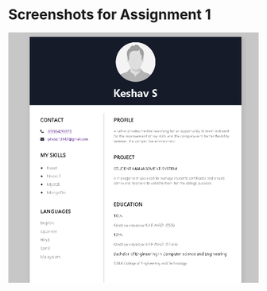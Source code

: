 # Screenshots for Assignment 1

![Alt text](/Assignments/Keshav/Assignment-1/Screenshot.png?raw=true)
